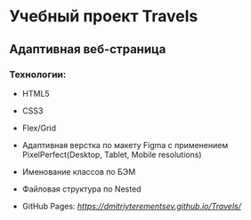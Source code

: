 # Учебный проект Travels
## Адаптивная веб-страница

### Технологии:
* HTML5
* CSS3
* Flex/Grid
* Адаптивная верстка по макету Figma с применением PixelPerfect(Desktop, Tablet, Mobile resolutions)
* Именование классов по БЭМ
* Файловая структура по Nested


* GitHub Pages: *https://dmitriyterementsev.github.io/Travels/*
